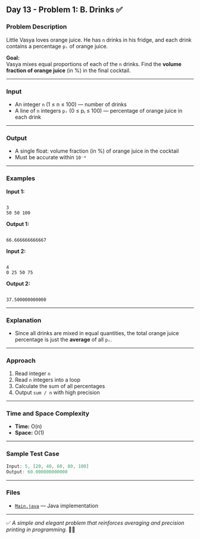 ## Day 13 - Problem 1: B. Drinks ✅

### Problem Description

Little Vasya loves orange juice. He has `n` drinks in his fridge, and each drink contains a percentage `pᵢ` of orange juice.

**Goal:**  
Vasya mixes equal proportions of each of the `n` drinks. Find the **volume fraction of orange juice** (in %) in the final cocktail.

---

### Input

- An integer `n` (1 ≤ n ≤ 100) — number of drinks
- A line of `n` integers `pᵢ` (0 ≤ pᵢ ≤ 100) — percentage of orange juice in each drink

---

### Output

- A single float: volume fraction (in %) of orange juice in the cocktail
- Must be accurate within `10⁻⁴`

---

### Examples

**Input 1:**
```

3
50 50 100

```
**Output 1:**
```

66.666666666667

```

**Input 2:**
```

4
0 25 50 75

```
**Output 2:**
```

37.500000000000

````

---

### Explanation

- Since all drinks are mixed in equal quantities, the total orange juice percentage is just the **average** of all `pᵢ`.

---

### Approach

1. Read integer `n`
2. Read `n` integers into a loop
3. Calculate the sum of all percentages
4. Output `sum / n` with high precision

---

### Time and Space Complexity

- **Time:** O(n)
- **Space:** O(1)

---

### Sample Test Case

```java
Input: 5, [20, 40, 60, 80, 100]
Output: 60.000000000000
````

---

### Files

* [`Main.java`](Main.java) — Java implementation

---

✅ *A simple and elegant problem that reinforces averaging and precision printing in programming.* 🧃✨